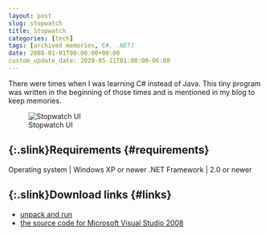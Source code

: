 ```yaml
---
layout: post
slug: stopwatch
title: Stopwatch
categories: [tech]
tags: [archived memories, C#, .NET]
date: 2008-01-01T00:00:00+00:00
custom_update_date: 2020-05-11T01:00:00-06:00
---
```

There were times when I was learning C# instead of Java.
This tiny program was written in the beginning of those times and is mentioned in my blog to keep memories.

<figure>
  <img src="{% link /assets/img/blog/tech/stopwatch/stopwatch-ui.png %}" alt="Stopwatch UI">
  <figcaption>Stopwatch UI</figcaption>
</figure>

## [](#requirements){:.slink}Requirements {#requirements}

Operating system | Windows XP or newer
.NET Framework | 2.0 or newer

## [](#links){:.slink}Download links {#links}
* [unpack and run](https://docs.google.com/leaf?id=0B_4a-5REfZ5jZGYyMWYzMmYtZmYwMy00MGFlLTg2N2ItMTQyY2I2NTk2MDc5&sort=name&layout=list&num=50)
* [the source code for Microsoft Visual Studio 2008](https://docs.google.com/leaf?id=0B_4a-5REfZ5jMjdiYzRhNTYtN2VhNC00ZDQ4LWJlNTQtN2NhZDI3MDY3MDVj&sort=name&layout=list&num=50)

